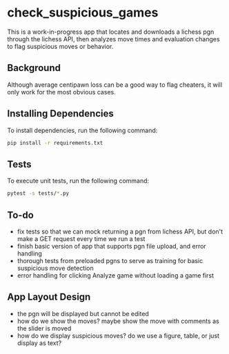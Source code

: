 # check_suspicious_games

This is a work-in-progress app that locates and downloads a lichess pgn through the lichess API, then analyzes move times and evaluation changes to flag suspicious moves or behavior.

## Background

Although average centipawn loss can be a good way to flag cheaters, it will only work for the most obvious cases.

## Installing Dependencies
To install dependencies, run the following command:
```bash
pip install -r requirements.txt
```

## Tests
To execute unit tests, run the following command:
```bash
pytest -s tests/*.py
```

## To-do
- fix tests so that we can mock returning a pgn from lichess API, but don't make a GET request every time we run a test
- finish basic version of app that supports pgn file upload, and error handling
- thorough tests from preloaded pgns to serve as training for basic suspicious move detection
- error handling for clicking Analyze game without loading a game first

## App Layout Design
- the pgn will be displayed but cannot be edited
- how do we show the moves? maybe show the move with comments as the slider is moved
- how do we display suspicious moves? do we use a figure, table, or just display as text?
